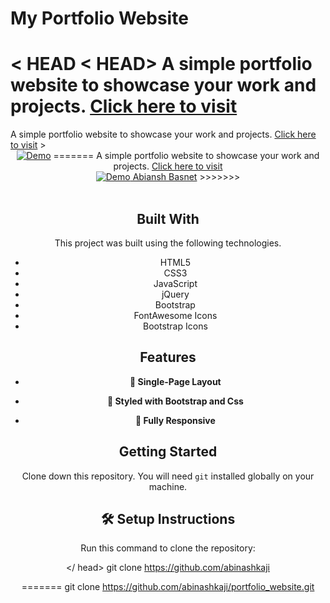 
# My Portfolio Website

< HEAD
< HEAD>
A simple portfolio website to showcase your work and projects. <a href="https://https://www.basnetabinash.com.np" target="_blank">Click here to visit</a>
=======
<head>
A simple portfolio website to showcase your work and projects. <a href="www.basnetabinash.com.np" target="_blank">Click here to visit</a>
> 
<div align="center">
  <a href="https://https://www.basnetabinash.com.np" target="_blank"><img alt="Demo" src="./screenshots/Portfolio-Websites.png" /></a>
=======
A simple portfolio website to showcase your work and projects. <a href="https://github.com/abinashkaji/portfolio_website" target="_blank">Click here to visit</a>
<div align="center">
  <a href="https://basnetabinash.com.np" target="_blank"><img alt="Demo" src="./screenshots/Portfolio-Websites.png" /> Abiansh Basnet</a>
>>>>>>> 
</div>

<br/>

## **Built With**

This project was built using the following technologies.

- HTML5
- CSS3
- JavaScript
- jQuery
- Bootstrap
- FontAwesome Icons
- Bootstrap Icons

## **Features**

- **📖 Single-Page Layout**

- **🎨 Styled with Bootstrap and Css**

- **📱 Fully Responsive**

## **Getting Started**

Clone down this repository. You will need `git` installed globally on your machine.

## 🛠 Setup Instructions

Run this command to clone the repository: 

</ head>
    git clone https://github.com/abinashkaji

=======
    git clone https://github.com/abinashkaji/portfolio_website.git
